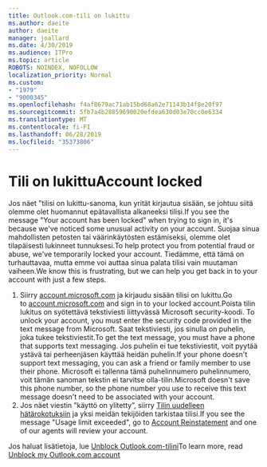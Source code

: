 ```yaml
---
title: Outlook.com-tili on lukittu
ms.author: daeite
author: daeite
manager: joallard
ms.date: 4/30/2019
ms.audience: ITPro
ms.topic: article
ROBOTS: NOINDEX, NOFOLLOW
localization_priority: Normal
ms.custom:
- "1979"
- "9000345"
ms.openlocfilehash: f4af8679ac71ab15bd68a62e71143b14f8e20f97
ms.sourcegitcommit: 5fb7a4b28859690020efdea630d03e70cc0e6334
ms.translationtype: MT
ms.contentlocale: fi-FI
ms.lasthandoff: 06/28/2019
ms.locfileid: "35373806"
---
```

# <a name="account-locked"></a><span data-ttu-id="6479d-102">Tili on lukittu</span><span class="sxs-lookup"><span data-stu-id="6479d-102">Account locked</span></span>

<span data-ttu-id="6479d-103">Jos näet ”tilisi on lukittu-sanoma, kun yrität kirjautua sisään, se johtuu siitä olemme olet huomannut epätavallista alkaneeksi tilisi.</span><span class="sxs-lookup"><span data-stu-id="6479d-103">If you see the message "Your account has been locked" when trying to sign in, it's because we've noticed some unusual activity on your account.</span></span> <span data-ttu-id="6479d-104">Suojaa sinua mahdollisten petosten tai väärinkäytösten estämiseksi, olemme olet tilapäisesti lukinneet tunnuksesi.</span><span class="sxs-lookup"><span data-stu-id="6479d-104">To help protect you from potential fraud or abuse, we've temporarily locked your account.</span></span> <span data-ttu-id="6479d-105">Tiedämme, että tämä on turhauttavaa, mutta emme voi auttaa sinua palata tilisi vain muutaman vaiheen.</span><span class="sxs-lookup"><span data-stu-id="6479d-105">We know this is frustrating, but we can help you get back in to your account with just a few steps.</span></span>

1. <span data-ttu-id="6479d-106">Siirry [account.microsoft.com](https://go.microsoft.com/fwlink/?linkid=2090484) ja kirjaudu sisään tilisi on lukittu.</span><span class="sxs-lookup"><span data-stu-id="6479d-106">Go to [account.microsoft.com](https://go.microsoft.com/fwlink/?linkid=2090484) and sign in to your locked account.</span></span><span data-ttu-id="6479d-107">Poista tilin lukitus on syötettävä tekstiviesti liittyvässä Microsoft security-koodi.</span><span class="sxs-lookup"><span data-stu-id="6479d-107"> To unlock your account, you must enter the security code provided in the text message from Microsoft.</span></span> <span data-ttu-id="6479d-108">Saat tekstiviesti, jos sinulla on puhelin, joka tukee tekstiviestit.</span><span class="sxs-lookup"><span data-stu-id="6479d-108">To get the text message, you must have a phone that supports text messaging.</span></span> <span data-ttu-id="6479d-109">Jos puhelin ei tue tekstiviestit, voit pyytää ystävä tai perheenjäsen käyttää heidän puhelin.</span><span class="sxs-lookup"><span data-stu-id="6479d-109">If your phone doesn't support text messaging, you can ask a friend or family member to use their phone.</span></span> <span data-ttu-id="6479d-110">Microsoft ei tallenna tämä puhelinnumero puhelinnumero, voit tämän sanoman tekstin ei tarvitse olla-tilin.</span><span class="sxs-lookup"><span data-stu-id="6479d-110">Microsoft doesn't save this phone number, so the phone number you use to receive this text message doesn't need to be associated with your account.</span></span>
2. <span data-ttu-id="6479d-111">Jos näet viestin ”käyttö on ylitetty”, siirry [Tilin uudelleen hätärokotuksiin](https://go.microsoft.com/fwlink/?linkid=2090483) ja yksi meidän tekijöiden tarkistaa tilisi.</span><span class="sxs-lookup"><span data-stu-id="6479d-111">If you see the message "Usage limit exceeded", go to [Account Reinstatement](https://go.microsoft.com/fwlink/?linkid=2090483) and one of our agents will review your account.</span></span>

<span data-ttu-id="6479d-112">Jos haluat lisätietoja, lue [Unblock Outlook.com-tilini](https://support.office.com/article/f4ad2701-d166-4d8b-8a6a-9af2a1f8a4c4)</span><span class="sxs-lookup"><span data-stu-id="6479d-112">To learn more, read [Unblock my Outlook.com account](https://support.office.com/article/f4ad2701-d166-4d8b-8a6a-9af2a1f8a4c4)</span></span> 